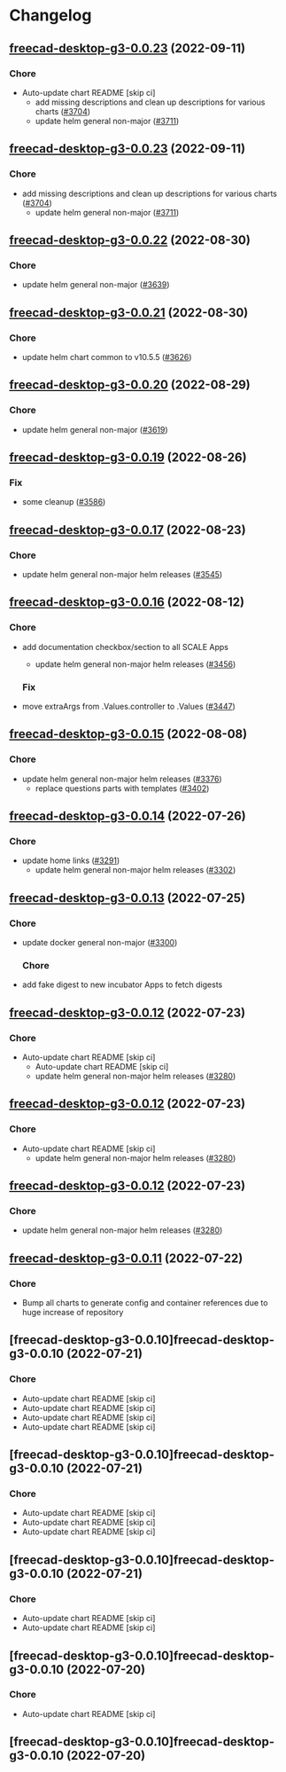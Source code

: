 # Changelog



## [freecad-desktop-g3-0.0.23](https://github.com/truecharts/charts/compare/freecad-desktop-g3-0.0.22...freecad-desktop-g3-0.0.23) (2022-09-11)

### Chore

- Auto-update chart README [skip ci]
  - add missing descriptions and clean up descriptions for various charts ([#3704](https://github.com/truecharts/charts/issues/3704))
  - update helm general non-major ([#3711](https://github.com/truecharts/charts/issues/3711))




## [freecad-desktop-g3-0.0.23](https://github.com/truecharts/charts/compare/freecad-desktop-g3-0.0.22...freecad-desktop-g3-0.0.23) (2022-09-11)

### Chore

- add missing descriptions and clean up descriptions for various charts ([#3704](https://github.com/truecharts/charts/issues/3704))
  - update helm general non-major ([#3711](https://github.com/truecharts/charts/issues/3711))




## [freecad-desktop-g3-0.0.22](https://github.com/truecharts/charts/compare/freecad-desktop-g3-0.0.21...freecad-desktop-g3-0.0.22) (2022-08-30)

### Chore

- update helm general non-major ([#3639](https://github.com/truecharts/charts/issues/3639))




## [freecad-desktop-g3-0.0.21](https://github.com/truecharts/charts/compare/freecad-desktop-g3-0.0.20...freecad-desktop-g3-0.0.21) (2022-08-30)

### Chore

- update helm chart common to v10.5.5 ([#3626](https://github.com/truecharts/charts/issues/3626))




## [freecad-desktop-g3-0.0.20](https://github.com/truecharts/charts/compare/freecad-desktop-g3-0.0.19...freecad-desktop-g3-0.0.20) (2022-08-29)

### Chore

- update helm general non-major ([#3619](https://github.com/truecharts/charts/issues/3619))




## [freecad-desktop-g3-0.0.19](https://github.com/truecharts/charts/compare/freecad-desktop-g3-0.0.17...freecad-desktop-g3-0.0.19) (2022-08-26)

### Fix

- some cleanup ([#3586](https://github.com/truecharts/charts/issues/3586))




## [freecad-desktop-g3-0.0.17](https://github.com/truecharts/charts/compare/freecad-desktop-g3-0.0.16...freecad-desktop-g3-0.0.17) (2022-08-23)

### Chore

- update helm general non-major helm releases ([#3545](https://github.com/truecharts/charts/issues/3545))




## [freecad-desktop-g3-0.0.16](https://github.com/truecharts/charts/compare/freecad-desktop-g3-0.0.15...freecad-desktop-g3-0.0.16) (2022-08-12)

### Chore

- add documentation checkbox/section to all SCALE Apps
  - update helm general non-major helm releases ([#3456](https://github.com/truecharts/charts/issues/3456))

  ### Fix

- move extraArgs from .Values.controller to .Values ([#3447](https://github.com/truecharts/charts/issues/3447))




## [freecad-desktop-g3-0.0.15](https://github.com/truecharts/charts/compare/freecad-desktop-g3-0.0.14...freecad-desktop-g3-0.0.15) (2022-08-08)

### Chore

- update helm general non-major helm releases ([#3376](https://github.com/truecharts/charts/issues/3376))
  - replace questions parts with templates ([#3402](https://github.com/truecharts/charts/issues/3402))




## [freecad-desktop-g3-0.0.14](https://github.com/truecharts/apps/compare/freecad-desktop-g3-0.0.13...freecad-desktop-g3-0.0.14) (2022-07-26)

### Chore

- update home links ([#3291](https://github.com/truecharts/apps/issues/3291))
  - update helm general non-major helm releases ([#3302](https://github.com/truecharts/apps/issues/3302))




## [freecad-desktop-g3-0.0.13](https://github.com/truecharts/apps/compare/freecad-desktop-g3-0.0.12...freecad-desktop-g3-0.0.13) (2022-07-25)

### Chore

- update docker general non-major ([#3300](https://github.com/truecharts/apps/issues/3300))

  ### Chore

- add fake digest to new incubator Apps to fetch digests




## [freecad-desktop-g3-0.0.12](https://github.com/truecharts/apps/compare/freecad-desktop-g3-0.0.11...freecad-desktop-g3-0.0.12) (2022-07-23)

### Chore

- Auto-update chart README [skip ci]
  - Auto-update chart README [skip ci]
  - update helm general non-major helm releases ([#3280](https://github.com/truecharts/apps/issues/3280))




## [freecad-desktop-g3-0.0.12](https://github.com/truecharts/apps/compare/freecad-desktop-g3-0.0.11...freecad-desktop-g3-0.0.12) (2022-07-23)

### Chore

- Auto-update chart README [skip ci]
  - update helm general non-major helm releases ([#3280](https://github.com/truecharts/apps/issues/3280))




## [freecad-desktop-g3-0.0.12](https://github.com/truecharts/apps/compare/freecad-desktop-g3-0.0.11...freecad-desktop-g3-0.0.12) (2022-07-23)

### Chore

- update helm general non-major helm releases ([#3280](https://github.com/truecharts/apps/issues/3280))




## [freecad-desktop-g3-0.0.11](https://github.com/truecharts/apps/compare/freecad-desktop-g3-0.0.10...freecad-desktop-g3-0.0.11) (2022-07-22)

### Chore

- Bump all charts to generate config and container references due to huge increase of repository



## [freecad-desktop-g3-0.0.10]freecad-desktop-g3-0.0.10 (2022-07-21)

### Chore

- Auto-update chart README [skip ci]
- Auto-update chart README [skip ci]
- Auto-update chart README [skip ci]
- Auto-update chart README [skip ci]



## [freecad-desktop-g3-0.0.10]freecad-desktop-g3-0.0.10 (2022-07-21)

### Chore

- Auto-update chart README [skip ci]
- Auto-update chart README [skip ci]
- Auto-update chart README [skip ci]



## [freecad-desktop-g3-0.0.10]freecad-desktop-g3-0.0.10 (2022-07-21)

### Chore

- Auto-update chart README [skip ci]
- Auto-update chart README [skip ci]



## [freecad-desktop-g3-0.0.10]freecad-desktop-g3-0.0.10 (2022-07-20)

### Chore

- Auto-update chart README [skip ci]



## [freecad-desktop-g3-0.0.10]freecad-desktop-g3-0.0.10 (2022-07-20)
